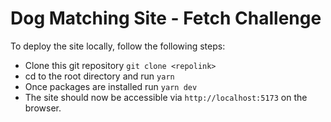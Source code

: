 # Dog Matching Site - Fetch Challenge

To deploy the site locally, follow the following steps:

- Clone this git repository `git clone <repolink>`
- cd to the root directory and run `yarn`
- Once packages are installed run `yarn dev`
- The site should now be accessible via `http://localhost:5173` on the browser.
